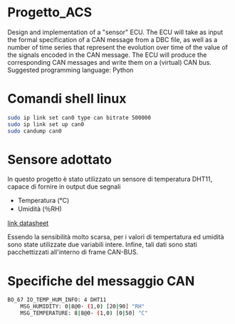 # Progetto_ACS
Design and implementation of a "sensor" ECU. The ECU will take as input the formal specification of a CAN message from a DBC file, as well as a number of time series that represent the evolution over time of the value of the signals encoded in the CAN message. The ECU will produce the corresponding CAN messages and write them on a (virtual) CAN bus. Suggested programming language: Python

# Comandi shell linux
```bash
sudo ip link set can0 type can bitrate 500000
sudo ip link set up can0
sudo candump can0
```

# Sensore adottato
In questo progetto è stato utilizzato un sensore di temperatura DHT11, capace di fornire in output due segnali
- Temperatura (°C)
- Umidità     (％RH)

[link datasheet](https://www.mouser.com/datasheet/2/758/DHT11-Technical-Data-Sheet-Translated-Version-1143054.pdf)

Essendo la sensibilità molto scarsa, per i valori di tempertatura ed umidità sono state utilizzate due variabili intere.
Infine, tali dati sono stati pacchettizzati all'interno di frame CAN-BUS.

# Specifiche del messaggio CAN
```bash
BO_67 IO_TEMP_HUM_INFO: 4 DHT11
    MSG_HUMIDITY: 0|8@0- (1,0) [20|90] "RH" 
    MSG_TEMPERATURE: 8|8@0- (1,0) [0|50] "C" 
```
